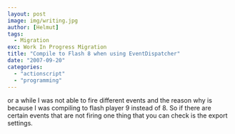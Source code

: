 ```yaml
---
layout: post
image: img/writing.jpg
author: [Helmut]
tags:
  - Migration
exc: Work In Progress Migration
title: "Compile to Flash 8 when using EventDispatcher"
date: "2007-09-20"
categories: 
  - "actionscript"
  - "programming"
---
```


or a while I was not able to fire different events and the reason why is because I was compiling to flash player 9 instead of 8. So if there are certain events that are not firing one thing that you can check is the export settings.
